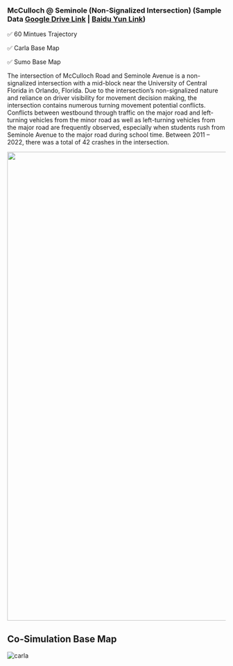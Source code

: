 ### McCulloch @ Seminole (Non-Signalized Intersection) (Sample Data [Google Drive Link](https://drive.google.com/drive/folders/1DOPb_EqEwqPwFKlqL9XWoVZrJOqjsntE?usp=sharing) | [Baidu Yun Link]( https://pan.baidu.com/s/1rGTsQJwH-5LyT8I5GwtLCA?pwd=6ujc))

:white_check_mark: 60 Mintues Trajectory

:white_check_mark: Carla Base Map

:white_check_mark: Sumo Base Map

The intersection of McCulloch Road and Seminole Avenue is a non-signalized intersection with a mid-block near the University of Central Florida in Orlando, Florida. Due to the intersection’s non-signalized nature and reliance on driver visibility for movement decision making, the intersection contains numerous turning movement potential conflicts. Conflicts between westbound through traffic on the major road and left-turning vehicles from the minor road as well as left-turning vehicles from the major road are frequently observed, especially when students rush from Seminole Avenue to the major road during school time. Between 2011 – 2022, there was a total of 42 crashes in the intersection.

<img src="https://github.com/ozheng1993/UCF-SST-CitySim-Dataset/blob/main/asset/McCulloch%40Seminole%20/image/McCulloch%40SeminoleARCIS.gif" width="1080">

## Co-Simulation Base Map

![carla](https://github.com/ozheng1993/UCF-SST-CitySim-Dataset/blob/main/asset/McCulloch%40Seminole%20/image/McCulloch%40SeminoleBaseMap.png)

